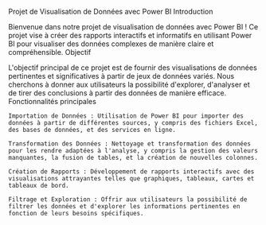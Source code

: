 Projet de Visualisation de Données avec Power BI
Introduction

Bienvenue dans notre projet de visualisation de données avec Power BI ! Ce projet vise à créer des rapports interactifs et informatifs en utilisant Power BI pour visualiser des données complexes de manière claire et compréhensible.
Objectif

L'objectif principal de ce projet est de fournir des visualisations de données pertinentes et significatives à partir de jeux de données variés. Nous cherchons à donner aux utilisateurs la possibilité d'explorer, d'analyser et de tirer des conclusions à partir des données de manière efficace.
Fonctionnalités principales

    Importation de Données : Utilisation de Power BI pour importer des données à partir de différentes sources, y compris des fichiers Excel, des bases de données, et des services en ligne.

    Transformation des Données : Nettoyage et transformation des données pour les rendre adaptées à l'analyse, y compris la gestion des valeurs manquantes, la fusion de tables, et la création de nouvelles colonnes.

    Création de Rapports : Développement de rapports interactifs avec des visualisations attrayantes telles que graphiques, tableaux, cartes et tableaux de bord.

    Filtrage et Exploration : Offrir aux utilisateurs la possibilité de filtrer les données et d'explorer les informations pertinentes en fonction de leurs besoins spécifiques.
